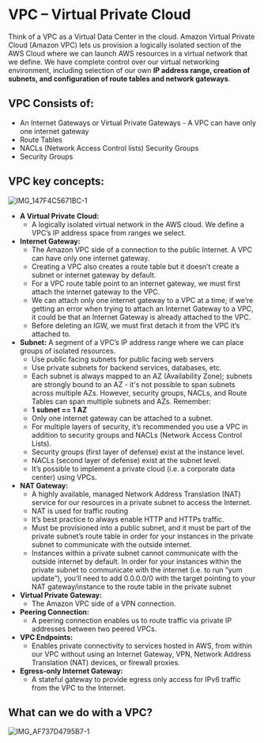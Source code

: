 # VPC – Virtual Private Cloud


Think of a VPC as a Virtual Data Center in the cloud. Amazon Virtual Private Cloud (Amazon VPC) lets us provision a logically isolated section of the AWS Cloud where we can launch AWS resources in a virtual network that we define. We have complete control over our virtual networking environment, including selection of our own **IP address range, creation of subnets, and configuration of route tables and network gateways**.

## VPC Consists of:

- An Internet Gateways or Virtual Private Gateways  - A VPC can have only one internet gateway
- Route Tables
- NACLs (Network Access Control lists) Security Groups
- Security Groups

## VPC key concepts:
![IMG_147F4C5671BC-1](https://user-images.githubusercontent.com/16858570/124670870-758c6680-de69-11eb-95c4-188bac3c2345.jpeg)

* **A Virtual Private Cloud:**
    - A logically isolated virtual network in the AWS cloud. We define a VPC’s IP address space from ranges we select. 
* **Internet Gateway:**
    - The Amazon VPC side of a connection to the public Internet. A VPC can have only one internet gateway.
    - Creating a VPC also creates a route table but it doesn’t create a subnet or internet gateway by default.
    - For a VPC route table point to an internet gateway, we must first attach the internet gateway to the VPC.
    - We can attach only one internet gateway to a VPC at a time; if we’re getting an error when trying to attach an Internet Gateway to a VPC, it could be that an Internet Gateway is already attached to the VPC.
    - Before deleting an IGW, we must first detach it from the VPC it’s attached to.
* **Subnet:** A segment of a VPC’s IP address range where we can place groups of isolated resources.
    - Use public facing subnets for public facing web servers
    - Use private subnets for backend services, databases, etc.
    - Each subnet is always mapped to an AZ (Availability Zone); subnets are strongly bound
to an AZ - it's not possible to span subnets across multiple AZs. However, security groups, NACLs, and Route Tables can span multiple subnets and AZs. Remember:
    - **1 subnet == 1 AZ**
    - Only one internet gateway can be attached to a subnet.
    - For multiple layers of security, it’s recommended you use a VPC in addition to security groups and NACLs (Network Access Control Lists).
    - Security groups (first layer of defense) exist at the instance level.
    - NACLs (second layer of defense) exist at the subnet level.
    - It’s possible to implement a private cloud (i.e. a corporate data center) using VPCs.
* **NAT Gateway:**
    - A highly available, managed Network Address Translation (NAT) service for our resources in a private subnet to access the Internet.
    - NAT is used for traffic routing
    - It’s best practice to always enable HTTP and HTTPs traffic.
    - Must be provisioned into a public subnet, and it must be part of the private subnet’s route table in order for your instances in the private subnet to communicate with the outside internet.
    - Instances within a private subnet cannot communicate with the outside internet by default. In order for your instances within the private subnet to communicate with the internet (i.e. to run “yum update”), you’ll need to add 0.0.0.0/0 with the target pointing to your NAT gateway/instance to the route table in the private subnet
* **Virtual Private Gateway:** 
    - The Amazon VPC side of a VPN connection.
* **Peering Connection:** 
    - A peering connection enables us to route traffic via private IP addresses between two peered VPCs.
* **VPC Endpoints:** 
    - Enables private connectivity to services hosted in AWS, from within our VPC without using an Internet Gateway, VPN, Network Address Translation (NAT) devices, or firewall proxies.
* **Egress-only Internet Gateway:** 
    - A stateful gateway to provide egress only access for IPv6 traffic from the VPC to the Internet.

## What can we do with a VPC? 

![IMG_AF737D4795B7-1](https://user-images.githubusercontent.com/16858570/124671083-cd2ad200-de69-11eb-8393-406fffa85123.jpeg)